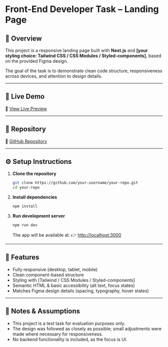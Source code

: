 # Front-End Developer Task – Landing Page

## 📌 Overview

This project is a responsive landing page built with **Next.js** and **\[your styling choice: Tailwind CSS / CSS Modules / Styled-components]**, based on the provided Figma design.

The goal of the task is to demonstrate clean code structure, responsiveness across devices, and attention to design details.

---

## 🚀 Live Demo

🔗 [View Live Preview](https://your-vercel-link.vercel.app)

---

## 📂 Repository

🔗 [GitHub Repository](https://github.com/your-username/your-repo)

---

## ⚙️ Setup Instructions

1. **Clone the repository**

   ```bash
   git clone https://github.com/your-username/your-repo.git
   cd your-repo
   ```

2. **Install dependencies**

   ```bash
   npm install
   ```

3. **Run development server**

   ```bash
   npm run dev
   ```

   The app will be available at:
   👉 [http://localhost:3000](http://localhost:3000)

---

## 📱 Features

* Fully responsive (desktop, tablet, mobile)
* Clean component-based structure
* Styling with \[Tailwind / CSS Modules / Styled-components]
* Semantic HTML & basic accessibility (alt text, focus states)
* Matches Figma design details (spacing, typography, hover states)

---

## 📝 Notes & Assumptions

* This project is a test task for evaluation purposes only.
* The design was followed as closely as possible; small adjustments were made where necessary for responsiveness.
* No backend functionality is included, as the focus is UI.

